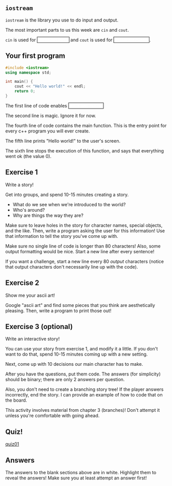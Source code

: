 ``iostream``
--------
``iostream`` is the library you use to do input and output.

The most important parts to us this week are ``cin`` and ``cout``.

``cin`` is used for
<a style="color:white;border:solid black;border-width:1px">keyboard input</a>
and ``cout`` is used for
<a style="color:white;border:solid black;border-width:1px">character output</a>.


Your first program
----
```c++
#include <iostream>
using namespace std;

int main() {
    cout << "Hello world!" << endl;
    return 0;
}
```

The first line of code enables
<a style="color:white;border:solid black;border-width:1px">input and output</a>

The second line is magic.
Ignore it for now.

The fourth line of code contains the main function.
This is the entry point for every c++ program you will ever create.

The fifth line prints "Hello world!" to the user's screen.

The sixth line stops the execution of this function, and says that everything went ok (the value 0).


Exercise 1
---
Write a story!

Get into groups, and spend 10-15 minutes creating a story.

* What do we see when we're introduced to the world?
* Who's around?
* Why are things the way they are?

Make sure to leave holes in the story for character names, special objects, and the like.
Then, write a program asking the user for this information!
Use that information to tell the story you've come up with.

Make sure no single line of code is longer than 80 characters!
Also, some output formatting would be nice.
Start a new line after every sentence!

If you want a challenge, start a new line every 80 *output* characters
(notice that output characters don't necessarily line up with the code).


Exercise 2
---
Show me your ascii art!

Google "ascii art" and find some pieces that you think are aesthetically pleasing.
Then, write a program to print those out!


Exercise 3 (optional)
---
Write an interactive story!

You can use your story from exercise 1, and modify it a little.
If you don't want to do that, spend 10-15 minutes coming up with a new setting.

Next, come up with 10 decisions our main character has to make.

After you have the questions, put them code.
The answers (for simplicity) should be binary;
there are only 2 answers per question.

Also, you don't need to create a branching story tree!
If the player answers incorrectly, end the story.
I can provide an example of how to code that on the board.

This activity involves material from chapter 3 (branches)!
Don't attempt it unless you're comfortable with going ahead.


Quiz!
---
[quiz01](https://docs.google.com/a/ucr.edu/forms/d/e/1FAIpQLScjKZR7DzYmg73RwV3DSFHXtk6p0OPZ_9Kq6d-zv9x22c96Og/viewform)

Answers
---
The answers to the blank sections above are in white.
Highlight them to reveal the answers!
Make sure you at least attempt an answer first!


